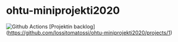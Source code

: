# ohtu-miniprojekti2020
![Github Actions](https://github.com/lossitomatossi/ohtu-miniprojekti2020/workflows/Java%20CI%20with%20Gradle/badge.svg)
[Projektin backlog] (https://github.com/lossitomatossi/ohtu-miniprojekti2020/projects/1)

